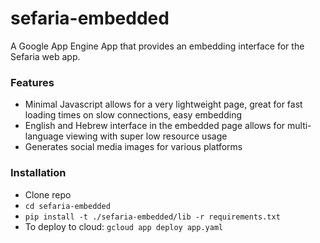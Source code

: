# sefaria-embedded
A Google App Engine App that provides an embedding interface for the Sefaria web app.

### Features
* Minimal Javascript allows for a very lightweight page, great for fast loading times on slow connections, easy embedding
* English and Hebrew interface in the embedded page allows for multi-language viewing with super low resource usage
* Generates social media images for various platforms

### Installation
- Clone repo
- `cd sefaria-embedded`
- `pip install -t ./sefaria-embedded/lib -r requirements.txt`
- To deploy to cloud: `gcloud app deploy app.yaml`